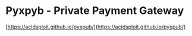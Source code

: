 # Pyxpyb - Private Payment Gateway
[https://acidsploit.github.io/pyxpub/](https://acidsploit.github.io/pyxpub/)


